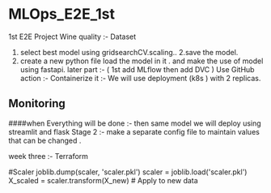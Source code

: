 # MLOps_E2E_1st
1st E2E Project
Wine quality :- Dataset
1. select best model using gridsearchCV.scaling..
2.save the model.
3. create a new python file load the model in it . and make the use of model using fastapi.
later part :- ( 1st add MLflow then add DVC )
Use GitHub action :-
Containerize it :- We will use deployment (k8s ) with 2 replicas.
## Monitoring
####when Everything will be done :- then same model we will deploy using streamlit and flask
Stage 2 :- make a separate config file to maintain values that can be changed .


 week three :- Terraform


#Scaler
joblib.dump(scaler, 'scaler.pkl')
scaler = joblib.load('scaler.pkl')
X_scaled = scaler.transform(X_new)  # Apply to new data
